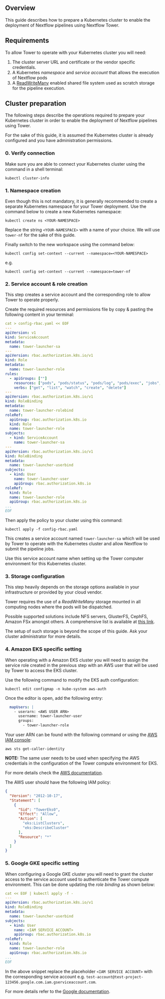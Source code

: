 ## Overview

This guide describes how to prepare a Kubernetes cluster to enable
the deployment of Nextflow pipelines using Nextflow Tower.

## Requirements

To allow Tower to operate with your Kubernetes cluster you will need:

1. The cluster server URL and certificate or the vendor specific credentials.
2. A Kubernetes *namespace* and *service account* that allows the execution of Nextflow pods
3. A [ReadWriteMany](https://kubernetes.io/docs/concepts/storage/persistent-volumes/#access-modes)
enabled shared file system used as scratch storage for the pipeline execution.

## Cluster preparation

The following steps describe the operations required to prepare your Kubernetes cluster
in order to enable the deployment of Nextflow pipelines using Tower.

For the sake of this guide, it is assumed the Kubernetes cluster is already configured and
you have administration permissions.


### 0. Verify connection

Make sure you are able to connect your Kubernetes cluster using the command in a shell terminal:

```
kubectl cluster-info
```

### 1. Namespace creation

Even though this is not mandatory, it is generally recommended to create a separate
Kubernetes namespace for your Tower deployment. Use the command below to create a new
Kubernetes namespace:

```
kubectl create ns <YOUR-NAMESPACE>
```        

Replace the string `<YOUR-NAMESPACE>` with a name of your choice.
We will use `tower-nf` for the sake of this guide.

Finally switch to the new workspace using the command below:

```
kubectl config set-context --current --namespace=<YOUR-NAMESPACE>
```

e.g.

```
kubectl config set-context --current --namespace=tower-nf
```

### 2. Service account & role creation

This step creates a service account and the corresponding role to allow Tower to
operate properly.

Create the required resources and permissions file by copy & pasting the following content in your
terminal:

```yaml
cat > config-rbac.yaml << EOF
---
apiVersion: v1
kind: ServiceAccount
metadata:
  name: tower-launcher-sa
---
apiVersion: rbac.authorization.k8s.io/v1
kind: Role
metadata:
  name: tower-launcher-role
rules:
  - apiGroups: [""]
    resources: ["pods", "pods/status", "pods/log", "pods/exec", "jobs", "jobs/status", "jobs/log"]
    verbs: ["get", "list", "watch", "create", "delete"]
---
apiVersion: rbac.authorization.k8s.io/v1
kind: RoleBinding
metadata:
  name: tower-launcher-rolebind
roleRef:
  apiGroup: rbac.authorization.k8s.io
  kind: Role
  name: tower-launcher-role
subjects:
  - kind: ServiceAccount
    name: tower-launcher-sa
---
apiVersion: rbac.authorization.k8s.io/v1
kind: RoleBinding
metadata:
  name: tower-launcher-userbind
subjects:
  - kind: User
    name: tower-launcher-user
    apiGroup: rbac.authorization.k8s.io
roleRef:
  kind: Role
  name: tower-launcher-role
  apiGroup: rbac.authorization.k8s.io
...
EOF
```

Then apply the policy to your cluster using this command:

```
kubectl apply -f config-rbac.yaml
```

This creates a service account named `tower-launcher-sa` which will be used by
Tower to operate with the Kubernetes cluster and allow Nextflow to submit
the pipeline jobs.

Use this service account name when setting up the Tower computer environment
for this Kubernetes cluster.

### 3. Storage configuration

This step heavily depends on the storage options available in your infrastructure or
provided by your cloud vendor.

Tower requires the use of a *ReadWriteMany* storage mounted in all computing
nodes where the pods will be dispatched.

Possible supported solutions include NFS servers, GlusterFS, CephFS, Amazon FSx
amongst others. A comprehensive list is available at
[this link](https://kubernetes.io/docs/concepts/storage/persistent-volumes/#access-modes).

The setup of such storage is beyond the scope of this guide.
Ask your cluster administrator for more details.


### 4. Amazon EKS specific setting

When operating with a Amazon EKS cluster you will need to assign
the service role created in the previous step with an AWS user that will
be used by Tower to access the EKS cluster.

Use the following command to modify the EKS auth configuration:

```
kubectl edit configmap -n kube-system aws-auth
```

Once the editor is open, add the following entry:

```yaml
  mapUsers: |
    - userarn: <AWS USER ARN>
      username: tower-launcher-user
      groups:
        - tower-launcher-role
```

Your user ARN can be found with the following command or using the
 [AWS IAM console](https://console.aws.amazon.com/iam):

```
aws sts get-caller-identity
```

__NOTE:__ The same user needs to be used when specifying the AWS credentials in the
configuration of the Tower compute environment for EKS.


For more details check the [AWS documentation](https://docs.aws.amazon.com/eks/latest/userguide/add-user-role.html).

The AWS user should have the following IAM policy:

```json
{
  "Version": "2012-10-17",
  "Statement": [
    {
      "Sid": "TowerEks0",
      "Effect": "Allow",
      "Action": [
        "eks:ListClusters",
        "eks:DescribeCluster"
      ],
      "Resource": "*"
    }
  ]
}
```

### 5. Google GKE specific setting

When configuring a Google GKE cluster you will need to grant the cluster access to the service account
used to authenticate the Tower compute environment. This can be done updating the *role binding*
as shown below:

```yaml
cat << EOF | kubectl apply -f -
---
apiVersion: rbac.authorization.k8s.io/v1
kind: RoleBinding
metadata:
  name: tower-launcher-userbind
subjects:
  - kind: User
    name: <IAM SERVICE ACCOUNT>
    apiGroup: rbac.authorization.k8s.io
roleRef:
  kind: Role
  name: tower-launcher-role
  apiGroup: rbac.authorization.k8s.io
...
EOF
```

In the above snippet replace the placeholder `<IAM SERVICE ACCOUNT>` with the corresponding service account e.g.
`test-account@test-project-123456.google.com.iam.gserviceaccount.com`.

For more details refer to the [Google documentation](https://cloud.google.com/kubernetes-engine/docs/how-to/role-based-access-control).

